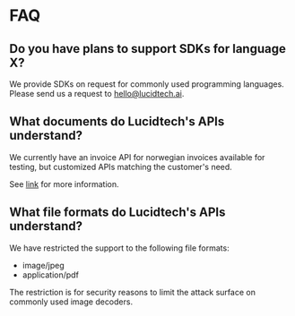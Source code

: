 # FAQ

## Do you have plans to support SDKs for language X?

We provide SDKs on request for commonly used programming languages. Please send us a request to hello@lucidtech.ai.

## What documents do Lucidtech's APIs understand?

We currently have an invoice API for norwegian invoices available for testing, but customized APIs matching the customer's need.

See [link](https://github.com/LucidtechAI/las-docs/tree/d80c6eb0b57b989919d570bc1e0a6f80afec78eb/data-training/data-training/README.md) for more information.

## What file formats do Lucidtech's APIs understand?

We have restricted the support to the following file formats:

* image/jpeg
* application/pdf

The restriction is for security reasons to limit the attack surface on commonly used image decoders.

